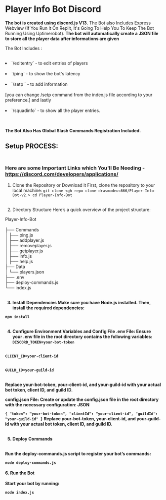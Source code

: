 # Player Info Bot Discord

<b>The bot is created using discord.js V13.</b>  The Bot also Includes Express Webview (If You Run It On Replit, It's Going To Help You To Keep The Bot Running Using Uptimerobot). <b> The bot will automatically create a JSON file to store all the player data after informations are given    </b>

The Bot Includes : <br> <br>
<li>`/editentry` - to edit entries of players </li> <br>
<li>`/ping` - to show the bot's latency</li> <br>
<li> `/setp <ign> <gameid> <realname><devicename>` - to add information </li> <br> [you can change /setp command from the index.js file according to your preference.]
      and lastly <br><br>
<li> `/squadinfo` - to show all the player entries. </li> <br><br>

<b>The Bot Also Has Global Slash Commands Registration Included. </b> <br>

## Setup PROCESS: <br><br> 
### Here are some Important Links which You'll Be Needing - https://discord.com/developers/applications/

1. Clone the Repository or Download it
First, clone the repository to your local machine:
`git clone <gh repo clone drasmodeus666/Player-Info-Bot-v2.>
cd Player-Info-Bot`
<br> <br>


2. Directory Structure
Here’s a quick overview of the project structure:

Player-Info-Bot <br> <br>
├── Commands <br>
│   ├── ping.js <br>
│   ├── addplayer.js <br>
│   ├── removeplayer.js <br>
│   ├── getplayer.js <br>
│   ├── info.js <br>
│   ├── help.js <br>
├── Data <br>
│   └── players.json <br>
├── .env <br>
├── deploy-commands.js <br>
└── index.js <b> <br> <br>

3. Install Dependencies
Make sure you have Node.js installed. Then, install the required dependencies:

`npm install`
<br> <br>

4. Configure Environment Variables and Config File
.env File: Ensure your .env file in the root directory contains the following variables:
`DISCORD_TOKEN=your-bot-token` <br> <br>

`CLIENT_ID=your-client-id` <br> <br>

`GUILD_ID=your-guild-id` <br> <br>

Replace your-bot-token, your-client-id, and your-guild-id with your actual bot token, client ID, and guild ID.

config.json File: Create or update the config.json file in the root directory with the necessary configuration:
JSON

`{
  "token": "your-bot-token",
  "clientId": "your-client-id",
  "guildId": "your-guild-id"
}`
Replace your-bot-token, your-client-id, and your-guild-id with your actual bot token, client ID, and guild ID. <br> <br>


5. Deploy Commands <br> <br>

Run the deploy-commands.js script to register your bot’s commands:

`node deploy-commands.js`
<br> <br>
6. Run the Bot <br> <br>
Start your bot by running:

`node index.js`



